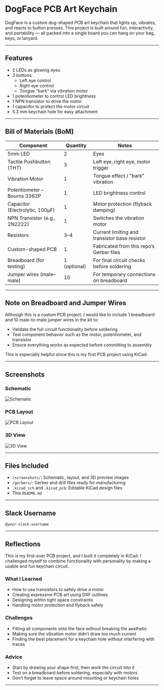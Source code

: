 # DogFace PCB Art Keychain

DogFace is a custom dog-shaped PCB art keychain that lights up, vibrates, and reacts to button presses. This project is built around fun, interactivity, and portability — all packed into a single board you can hang on your bag, keys, or lanyard.

---

## Features

- 2 LEDs as glowing eyes
- 3 buttons:
  - Left eye control
  - Right eye control
  - Tongue "bark" via vibration motor
- 1 potentiometer to control LED brightness
- 1 NPN transistor to drive the motor
- 1 capacitor to protect the motor circuit
- 5.3 mm keychain hole for easy attachment

---

## Bill of Materials (BoM)

| Component                      | Quantity         | Notes                                       |
|-------------------------------|------------------|---------------------------------------------|
| 5mm LED                       | 2                | Eyes                                        |
| Tactile Pushbutton (THT)      | 3                | Left eye, right eye, motor trigger          |
| Vibration Motor               | 1                | Tongue effect / "bark" vibration            |
| Potentiometer – Bourns 3362P  | 1                | LED brightness control                      |
| Capacitor (Electrolytic, 100µF)| 1               | Motor protection (flyback damping)          |
| NPN Transistor (e.g., 2N2222) | 1                | Switches the vibration motor                |
| Resistors                     | 3–4              | Current limiting and transistor base resistor |
| Custom-shaped PCB             | 1                | Fabricated from this repo’s Gerber files    |
| Breadboard (for testing)      | 1 (optional)     | For final circuit checks before soldering   |
| Jumper wires (male–male)      | 10               | For temporary connections on breadboard     |

---

## Note on Breadboard and Jumper Wires

Although this is a custom PCB project, I would like to include 1 breadboard and 10 male-to-male jumper wires in the kit to:

- Validate the full circuit functionality before soldering
- Test component behavior such as the motor, potentiometer, and transistor
- Ensure everything works as expected before committing to assembly

This is especially helpful since this is my first PCB project using KiCad.

---

## Screenshots

### Schematic  
![Schematic](./screenshots/schematic.png)

### PCB Layout  
![PCB Layout](./screenshots/pcb_layout.png)

### 3D View  
![3D View](./screenshots/3d_view.png)

---

## Files Included

- `/screenshots/`: Schematic, layout, and 3D preview images
- `/gerbers/`: Gerber and drill files ready for manufacturing
- `.kicad_sch` and `.kicad_pcb`: Editable KiCad design files
- This `README.md`

---

## Slack Username

`@your-slack-username`

---

## Reflections

This is my first-ever PCB project, and I built it completely in KiCad. I challenged myself to combine functionality with personality by making a usable and fun keychain circuit.

### What I Learned

- How to use transistors to safely drive a motor
- Creating expressive PCB art using DXF outlines
- Designing within tight space constraints
- Handling motor protection and flyback safely

### Challenges

- Fitting all components onto the face without breaking the aesthetic
- Making sure the vibration motor didn’t draw too much current
- Finding the best placement for a keychain hole without interfering with traces

### Advice

- Start by drawing your shape first, then work the circuit into it
- Test on a breadboard before soldering, especially with motors
- Don’t forget to leave space around mounting or keychain holes

---
